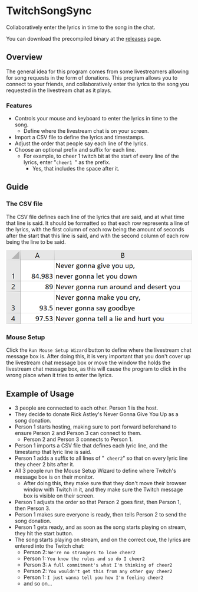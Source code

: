 # TwitchSongSync
Collaboratively enter the lyrics in time to the song in the chat.

You can download the precompiled binary at the [releases](https://github.com/piggeywig2000/TwitchSongSync/releases) page.


## Overview
The general idea for this program comes from some livestreamers allowing for song requests in the form of donations. This program allows you to connect to your friends, and collaboratively enter the lyrics to the song you requested in the livestream chat as it plays.

### Features
* Controls your mouse and keyboard to enter the lyrics in time to the song.
  * Define where the livestream chat is on your screen.
* Import a CSV file to define the lyrics and timestamps.
* Adjust the order that people say each line of the lyrics.
* Choose an optional prefix and suffix for each line.
  * For example, to cheer 1 twitch bit at the start of every line of the lyrics, enter "`cheer1 `" as the prefix.
    * Yes, that includes the space after it.


## Guide

### The CSV file
The CSV file defines each line of the lyrics that are said, and at what time that line is said.
It should be formatted so that each row represents a line of the lyrics, with the first column of each row being the amount of seconds after the start that this line is said, and with the second column of each row being the line to be said.

![CSV Example](/images/CSV.png)

### Mouse Setup
Click the `Run Mouse Setup Wizard` button to define where the livestream chat message box is.
After doing this, it is very important that you don't cover up the livestream chat message box or move the window the holds the livestream chat message box, as this will cause the program to click in the wrong place when it tries to enter the lyrics.


## Example of Usage
* 3 people are connected to each other. Person 1 is the host.
* They decide to donate Rick Astley's Never Gonna Give You Up as a song donation.
* Person 1 starts hosting, making sure to port forward beforehand to ensure Person 2 and Person 3 can connect to them.
  * Person 2 and Person 3 connects to Person 1.
* Person 1 imports a CSV file that defines each lyric line, and the timestamp that lyric line is said.
* Person 1 adds a suffix to all lines of "` cheer2`" so that on every lyric line they cheer 2 bits after it.
* All 3 people run the Mouse Setup Wizard to define where Twitch's message box is on their monitor.
  * After doing this, they make sure that they don't move their browser window with Twitch in it, and they make sure the Twitch message box is visible on their screen.
* Person 1 adjusts the order so that Person 2 goes first, then Person 1, then Person 3.
* Person 1 makes sure everyone is ready, then tells Person 2 to send the song donation.
* Person 1 gets ready, and as soon as the song starts playing on stream, they hit the start button.
* The song starts playing on stream, and on the correct cue, the lyrics are entered into the Twitch chat:
  * Person 2: `We're no strangers to love cheer2`
  * Person 1: `You know the rules and so do I cheer2`
  * Person 3: `A full commitment's what I'm thinking of cheer2`
  * Person 2: `You wouldn't get this from any other guy cheer2`
  * Person 1: `I just wanna tell you how I'm feeling cheer2`
  * and so on...
